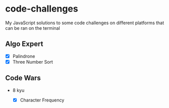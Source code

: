 # code-challenges
My JavaScript solutions to some code challenges on different platforms that can be ran on the terminal

## Algo Expert
- [x] Palindrone
- [x] Three Number Sort
## Code Wars
- 8 kyu
	- [x] Character Frequency



